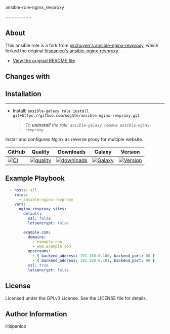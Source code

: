 ansible-role-nginx_revproxy

=========

## About

This ansible role is a fork from [pkchuyen's ansible-nginx-revproxy](https://github.com/pkchuyen/ansible-nginx-revproxy/), which forked the original [hispanico's ansible-nginx-revproxy](https://github.com/hispanico/ansible-nginx-revproxy/) .

- [View the original README file](https://github.com/hispanico/ansible-nginx-revproxy/blob/master/README.md)

## Changes with
## Installation
-----
- Install: `ansible-galaxy role install git+https://github.com/noghte/ansible-nginx-revproxy.git`
  > _To **uninstall** the role: `ansible-galaxy remove ansible-nginx-revproxy`_

Install and configures Nginx as reverse proxy for multiple website.

|GitHub|Quality|Downloads|Galaxy|Version|
|------|-------|---------|-------|-------|
|[![CI](https://github.com/noghte/ansible-role-nginx_revproxy/actions/workflows/ci.yml/badge.svg)](https://github.com/noghte/ansible-role-nginx_revproxy/actions/workflows/ci.yml)|[![quality](https://img.shields.io/ansible/quality/53382)](https://galaxy.ansible.com/noghte/nginx_revproxy)|[![downloads](https://img.shields.io/ansible/role/d/53382)](https://galaxy.ansible.com/noghte/nginx_revproxy)|[![Galaxy](https://img.shields.io/badge/galaxy-noghte.nginx_revproxy-blue.svg)](https://galaxy.ansible.com/noghte/nginx_revproxy)|[![Version](https://img.shields.io/github/release/noghte/ansible-role-nginx_revproxy.svg)](https://github.com/noghte/ansible-role-nginx_revproxy/releases/)|



Example Playbook
----------------

```yaml
  - hosts: all
    roles:
      - ansible-nginx-revproxy
    vars:
      nginx_revproxy_sites:
        default:
          ssl: false
          letsencrypt: false

        example.com:
          domains:
            - example.com
            - www.example.com
          upstreams:
            - { backend_address: 192.168.0.100, backend_port: 80 }
            - { backend_address: 192.168.0.101, backend_port: 80 }
          ssl: true
          letsencrypt: false
```

License
-------

Licensed under the GPLv3 License. See the LICENSE file for details.

Author Information
------------------

Hispanico
